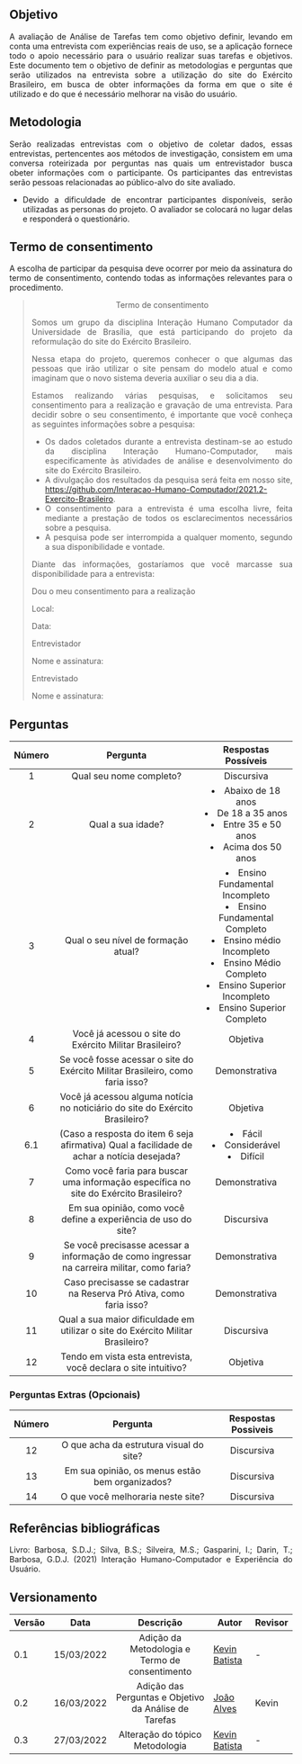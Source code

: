 <style>body {text-align: justify}</style>


##  Objetivo
A avaliação de Análise de Tarefas tem como objetivo definir, levando em conta uma entrevista com experiências reais de uso, se a aplicação fornece todo o apoio necessário para o usuário realizar suas tarefas e objetivos. Este documento tem o objetivo de definir as metodologias e perguntas que serão utilizados na entrevista sobre a utilização do site do Exército Brasileiro, em busca de obter informações da forma em que o site é utilizado e do que é necessário melhorar na visão do usuário.


## Metodologia
Serão realizadas entrevistas com o objetivo de coletar dados, essas entrevistas, pertencentes aos métodos de investigação, consistem em uma conversa roteirizada 
por perguntas nas quais um entrevistador busca obeter informações com o participante. Os participantes das entrevistas serão pessoas relacionadas ao público-alvo do site avaliado.
- Devido a dificuldade de encontrar participantes disponíveis, serão utilizadas as personas do projeto. O avaliador se colocará no lugar delas e responderá o questionário.


## Termo de consentimento


A escolha de participar da pesquisa deve ocorrer por meio da assinatura do termo de consentimento, contendo todas as informações relevantes para o procedimento.



<blockquote>
<p align="center"> Termo de consentimento <p>

Somos um grupo da disciplina Interação Humano Computador da Universidade de Brasília, que está participando do projeto da reformulação do site do Exército Brasileiro.

Nessa etapa do projeto, queremos conhecer o que algumas das pessoas que irão utilizar o site pensam do modelo atual e como imaginam que o novo sistema deveria auxiliar o seu dia a dia.


Estamos realizando várias pesquisas, e solicitamos seu consentimento para a realização e gravação de uma entrevista. Para decidir sobre o seu consentimento, é importante que você conheça as seguintes informações sobre a pesquisa:

- Os dados coletados durante a entrevista destinam-se ao estudo da disciplina Interação Humano-Computador, mais especificamente às atividades de análise e desenvolvimento do site do Exército Brasileiro.
- A divulgação dos resultados da pesquisa será feita em nosso site, https://github.com/Interacao-Humano-Computador/2021.2-Exercito-Brasileiro.
- O consentimento para a entrevista é uma escolha livre, feita mediante a prestação de todos os esclarecimentos necessários sobre a pesquisa.
- A pesquisa pode ser interrompida a qualquer momento, segundo a sua disponibilidade e vontade.


Diante das informações, gostaríamos que você marcasse sua disponibilidade para a entrevista:

Dou o meu consentimento para a realização

Local:

Data:

Entrevistador

Nome e assinatura:

Entrevistado

Nome e assinatura:
</blockquote>

## Perguntas

| Número | Pergunta  | Respostas Possíveis  |
| :-: | :-: | :-: |
|   1    |  Qual seu nome completo? | Discursiva |
|   2    |  Qual a sua idade?       | <lu><li>Abaixo de 18 anos</li><li>De 18 a 35 anos</li><li>Entre 35 e 50 anos</li><li>Acima dos 50 anos</li> </lu> |
|   3    |  Qual o seu nível de formação atual? | <lu><li>Ensino Fundamental Incompleto</li><li>Ensino Fundamental Completo</li><li>Ensino médio Incompleto</li><li>Ensino Médio Completo</li><li>Ensino Superior Incompleto</li><li>Ensino Superior Completo</li></lu> |
|   4    |  Você já acessou o site do Exército Militar Brasileiro? | Objetiva |
|   5    |  Se você fosse acessar o site do Exército Militar Brasileiro, como faria isso? | Demonstrativa |
|   6    |  Você já acessou alguma notícia no noticiário do site do Exército Brasileiro? | Objetiva    |
|   6.1  |  (Caso a resposta do item 6 seja afirmativa) Qual a facilidade de achar a notícia desejada? | <lu><li>Fácil</li><li>Considerável</li><li>Difícil</li></lu> |
|   7    |  Como você faria para buscar uma informação específica no site do Exército Brasileiro? | Demonstrativa |
|   8    |  Em sua opinião, como você define a experiência de uso do site? | Discursiva |
|   9    |  Se você precisasse acessar a informação de como ingressar na carreira militar, como faria? | Demonstrativa |
|   10   |  Caso precisasse se cadastrar na Reserva Pró Ativa, como faria isso? | Demonstrativa |
|   11   |  Qual a sua maior dificuldade em utilizar o site do Exército Militar Brasileiro? | Discursiva |
|   12   |  Tendo em vista esta entrevista, você declara o site intuitivo? | Objetiva |

### Perguntas Extras (Opcionais)
| Número | Pergunta  | Respostas Possiveis  |
| :-: | :-: | :-: |
|   12   |  O que acha da estrutura visual do site? | Discursiva |
|   13   |  Em sua opinião, os menus estão bem organizados? | Discursiva |
|   14   |  O que você melhoraria neste site? | Discursiva |

## Referências bibliográficas
Livro: Barbosa, S.D.J.; Silva, B.S.; Silveira, M.S.; Gasparini, I.; Darin, T.; Barbosa, G.D.J. (2021) Interação Humano-Computador e Experiência do Usuário.

## Versionamento
|Versão|Data|Descrição|Autor|Revisor|
|------|----|:---------:|-----|-----|
| 0.1 | 15/03/2022| Adição da Metodologia e Termo de consentimento | [Kevin Batista](https://github.com/k3vin-batista)|-|
| 0.2 | 16/03/2022| Adição das Perguntas e Objetivo da Análise de Tarefas | [João Alves](https://github.com/Joaoaalves)| Kevin |
| 0.3 | 27/03/2022| Alteração do tópico Metodologia|  [Kevin Batista](https://github.com/k3vin-batista)|-|
